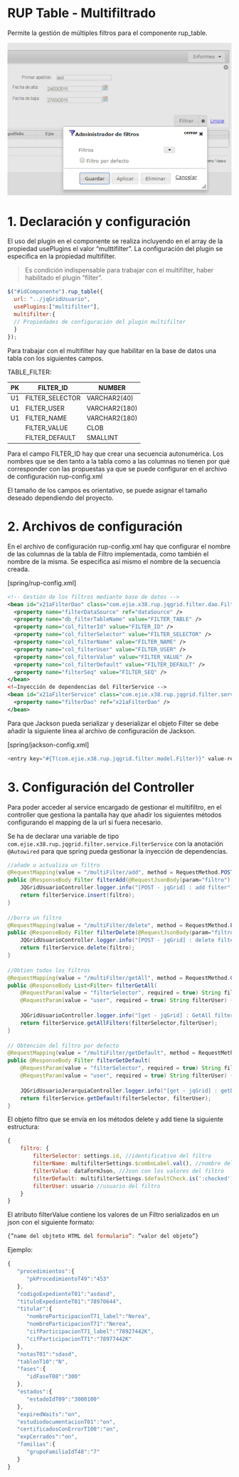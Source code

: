 # RUP Table - Multifiltrado

Permite la gestión de múltiples filtros para el componente rup_table.

![Imagen 1](img/rup.table.multifilter_1.png)

# 1. Declaración y configuración

El uso del plugin en el componente se realiza incluyendo en el array de la propiedad usePlugins el valor “multtifilter”. La configuración del plugin se especifica en la propiedad multifilter.

> Es condición indispensable para trabajar con el multifilter, haber habilitado el plugin “filter”.

```js
$("#idComponente").rup_table({
  url: "../jqGridUsuario",
  usePlugins:["multifilter"],
  multifilter:{
  // Propiedades de configuración del plugin multifilter
  }
});
```

Para trabajar con el multifilter hay que habilitar en la base de datos una tabla con los siguientes campos.

TABLE_FILTER:

| PK | FILTER_ID | NUMBER |
| -- | --------- | ------ |
| U1 | FILTER_SELECTOR | VARCHAR2(40) |
| U1 | FILTER_USER | VARCHAR2(180) |
| U1 | FILTER_NAME | VARCHAR2(180) |
|    | FILTER_VALUE | CLOB |
|    | FILTER_DEFAULT | SMALLINT |

Para el campo FILTER_ID hay que crear una secuencia autonumérica. Los nombres que se den tanto a la tabla como a las columnas no tienen por qué corresponder con las propuestas ya que se puede configurar en el archivo de configuración rup-config.xml

El tamaño de los campos es orientativo, se puede asignar el tamaño deseado dependiendo del proyecto.

# 2. Archivos de configuración

En el archivo de configuración rup-config.xml hay que configurar el nombre de las columnas de la tabla de Filtro implementada, como también el nombre de la misma. Se especifica así mismo el nombre de la secuencia creada.

[spring/rup-config.xml]
```xml
<!-- Gestión de los filtros mediante base de datos -->
<bean id="x21aFilterDao" class="com.ejie.x38.rup.jqgrid.filter.dao.FilterDaoImpl">
  <property name="filterDataSource" ref="dataSource" />
  <property name="db_filterTableName" value="FILTER_TABLE" />
  <property name="col_filterId" value="FILTER_ID" />
  <property name="col_filterSelector" value="FILTER_SELECTOR" />
  <property name="col_filterName" value="FILTER_NAME" />
  <property name="col_filterUser" value="FILTER_USER" />
  <property name="col_filterValue" value="FILTER_VALUE" />
  <property name="col_filterDefault" value="FILTER_DEFAULT" />
  <property name="filterSeq" value="FILTER_SEQ" />
</bean>
<!—Inyección de dependencias del FilterService -->
<bean id="x21aFilterService" class="com.ejie.x38.rup.jqgrid.filter.service.FilterServiceImpl">
  <property name="filterDao" ref="x21aFilterDao" />
</bean>
```

Para que Jackson pueda serializar y deserializar el objeto Filter se debe añadir la siguiente línea al archivo de configuración de Jackson.

[spring/jackson-config.xml]
```js
<entry key="#{T(com.ejie.x38.rup.jqgrid.filter.model.Filter)}" value-ref="customSerializer" />
```

# 3. Configuración del Controller

Para poder acceder al service encargado de gestionar el multifiltro, en el controller que gestiona la pantalla hay que añadir los siguientes métodos configurando el mapping de la url si fuera necesario.

Se ha de declarar una variable de tipo ```com.ejie.x38.rup.jqgrid.filter.service.FilterService``` con la anotación ```@Autowired``` para que spring pueda gestionar la inyección de dependencias.

```java
//añade o actualiza un filtro
@RequestMapping(value = "/multiFilter/add", method = RequestMethod.POST)
public @ResponseBody Filter filterAdd(@RequestJsonBody(param="filtro") Filter filtro){
    JQGridUsuarioController.logger.info("[POST - jqGrid] : add filter");
    return filterService.insert(filtro);
}

//borra un filtro
@RequestMapping(value = "/multiFilter/delete", method = RequestMethod.POST)
public @ResponseBody Filter filterDelete(@RequestJsonBody(param="filtro") Filter filtro) {
    JQGridUsuarioController.logger.info("[POST - jqGrid] : delete filter");
    return filterService.delete(filtro);
}

//Obtien todos los filtros
@RequestMapping(value = "/multiFilter/getAll", method = RequestMethod.GET)
public @ResponseBody List<Filter> filterGetAll(
    @RequestParam(value = "filterSelector", required = true) String filterSelector,
    @RequestParam(value = "user", required = true) String filterUser) {

    JQGridUsuarioController.logger.info("[get - jqGrid] : GetAll filter");
    return filterService.getAllFilters(filterSelector,filterUser);
}

// Obtención del filtro por defecto
@RequestMapping(value = "/multiFilter/getDefault", method = RequestMethod.GET)
public @ResponseBody Filter filterGetDefault(
    @RequestParam(value = "filterSelector", required = true) String filterSelector,
    @RequestParam(value = "user", required = true) String filterUser) {

    JQGridUsuarioJerarquiaController.logger.info("[get - jqGrid] : getDefault filter");
    return filterService.getDefault(filterSelector, filterUser);
}
```

El objeto filtro que se envía en los métodos delete y add tiene la siguiente estructura:

```js
{
    filtro: {
        filterSelector: settings.id, //identificativo del filtro
        filterName: multifilterSettings.$comboLabel.val(), //nombre del filtro
        filterValue: dataFormJson, //Json con los valores del filtro
        filterDefault: multifilterSettings.$defaultCheck.is(':checked'), //checkbox por defecto
        filterUser: usuario //usuario del filtro
    }
}
```

El atributo filterValue contiene los valores de un Filtro serializados en un json con el siguiente formato:

```js
{”name del objteto HTML del formulario”: “valor del objeto”}
```

Ejemplo:
```js
{
   "procedimientos":{
      "pkProcedimientoT49":"453"
   },
   "codigoExpedienteT01":"asdasd",
   "tituloExpedienteT01":"78970644",
   "titular":{
      "nombreParticipacionT71_label":"Nerea",
      "nombreParticipacionT71":"Nerea",
      "cifParticipacionT71_label":"78927442K",
      "cifParticipacionT71":"78977442K"
   },
   "notasT01":"sdasd",
   "tablonT10":"N",
   "fases":{
      "idFaseT08":"300"
   },
   "estados":{
      "estadoIdT09":"3000100"
   },
   "expiredWaits":"on",
   "estudiodocumentacionT01":"on",
   "certificadosConErrorT100":"on",
   "expCerrados":"on",
   "familias":{
      "grupoFamiliaIdT48":"7"
   }
}
```

